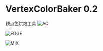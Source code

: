 # VertexColorBaker 0.2
顶点色烘焙工具
![AO](https://github.com/user-attachments/assets/8d22b61e-a2fc-4394-9da3-9ea2136593bf)

![EDGE](https://github.com/user-attachments/assets/d08c4a0d-2f6c-4f90-b4ae-509789409875)

![MIX](https://github.com/user-attachments/assets/e87e929d-c73c-45f4-acb4-268e56a415b1)

